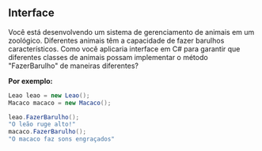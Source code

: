 ## Interface

Você está desenvolvendo um sistema de gerenciamento de animais em um zoológico. Diferentes animais têm a capacidade de fazer barulhos característicos. Como você aplicaria interface em C# para garantir que diferentes classes de animais possam implementar o método "FazerBarulho" de maneiras diferentes?

**Por exemplo:**

```csharp
Leao leao = new Leao();
Macaco macaco = new Macaco();

leao.FazerBarulho();
"O leão ruge alto!"
macaco.FazerBarulho();
"O macaco faz sons engraçados"
```